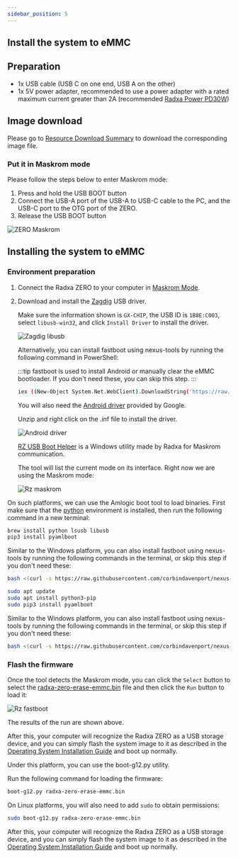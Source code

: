 ```yaml
---
sidebar_position: 5
---
```


## Install the system to eMMC

## Preparation

- 1x USB cable (USB C on one end, USB A on the other)
- 1x 5V power adapter, recommended to use a power adapter with a rated maximum current greater than 2A (recommended [Radxa Power PD30W](/accessories/pd_30w))

## Image download

Please go to [Resource Download Summary](/zero/zero/getting-started/download.md) to download the corresponding image file.

### Put it in Maskrom mode

Please follow the steps below to enter Maskrom mode:

1. Press and hold the USB BOOT button
2. Connect the USB-A port of the USB-A to USB-C cable to the PC, and the USB-C port to the OTG port of the ZERO.
3. Release the USB BOOT button

![ZERO Maskrom](/img/zero/zero/Zero_ports.webp)

## Installing the system to eMMC

### Environment preparation

<Tabs queryString="host_os">
<TabItem value="Windows">

1. Connect the Radxa ZERO to your computer in [Maskrom Mode](#Put-it-in-Maskrom-mode).

2. Download and install the [Zagdig](https://zadig.akeo.ie/) USB driver.

   Make sure the information shown is `GX-CHIP`, the USB ID is `1B8E:C003`, select `libusb-win32`, and click `Install Driver` to install the driver.

   ![Zagdig libusb](/img/zero/zero2pro/Zagdig-libusb.webp)

   Alternatively, you can install fastboot using nexus-tools by running the following command in PowerShell:

   :::tip
   fastboot is used to install Android or manually clear the eMMC bootloader. If you don't need these, you can skip this step.
   :::

   ```bash
   iex ((New-Object System.Net.WebClient).DownloadString('https://raw.githubusercontent.com/corbindavenport/nexus-tools/master/install.ps1'))
   ```

   You will also need the [Android driver](https://dl.google.com/android/repository/usb_driver_r13-windows.zip) provided by Google.

   Unzip and right click on the .inf file to install the driver.

   ![Android driver](/img/zero/zero2pro/Install-win-android-driver.webp)

   [RZ USB Boot Helper](https://dl.radxa.com/zero/tools/windows/RZ_USB_Boot_Helper_V1.0.0.zip) is a Windows utility made by Radxa for Maskrom communication.

   The tool will list the current mode on its interface. Right now we are using the Maskrom mode:

   ![Rz maskrom](/img/zero/zero2pro/Rz-usb-helper-maskrom.webp)

</TabItem>
<TabItem value="Linux/MacOS">

On such platforms, we can use the Amlogic boot tool to load binaries. First make sure that the [python](https://www.python.org/) environment is installed, then run the following command in a new terminal:

<Tabs queryString="nix">
<TabItem value="MacOS">

```bash
brew install python lsusb libusb
pip3 install pyamlboot
```

Similar to the Windows platform, you can also install fastboot using nexus-tools by running the following commands in the terminal, or skip this step if you don't need these:

```bash
bash <(curl -s https://raw.githubusercontent.com/corbindavenport/nexus-tools/master/install.sh)
```

</TabItem>
<TabItem value="Linux">

```bash
sudo apt update
sudo apt install python3-pip
sudo pip3 install pyamlboot
```

Similar to the Windows platform, you can also install fastboot using nexus-tools by running the following commands in the terminal, or skip this step if you don't need these:

```bash
bash <(curl -s https://raw.githubusercontent.com/corbindavenport/nexus-tools/master/install.sh)
```

</TabItem>
</Tabs>
</TabItem>
</Tabs>

### Flash the firmware

<Tabs queryString="host_os">
<TabItem value="Windows">

Once the tool detects the Maskrom mode, you can click the `Select` button to select the [radxa-zero-erase-emmc.bin](https://dl.radxa.com/zero/images/loader/radxa-zero-erase-emmc.bin) file and then click the `Run` button to load it:

![Rz fastboot](/img/zero/zero2pro/Rz-usb-helper-fastboot.webp)

The results of the run are shown above.

After this, your computer will recognize the Radxa ZERO as a USB storage device, and you can simply flash the system image to it as described in the [Operating System Installation Guide](../getting-started/install-os) and boot up normally.

</TabItem>
<TabItem value="Linux/MacOS">

Under this platform, you can use the boot-g12.py utility.

Run the following command for loading the firmware:

```bash
boot-g12.py radxa-zero-erase-emmc.bin
```

On Linux platforms, you will also need to add `sudo` to obtain permissions:

```bash
sudo boot-g12.py radxa-zero-erase-emmc.bin
```

After this, your computer will recognize the Radxa ZERO as a USB storage device, and you can simply flash the system image to it as described in the [Operating System Installation Guide](../getting-started/install-os) and boot up normally.

</TabItem>
</Tabs>
